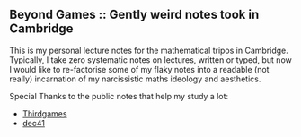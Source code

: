 ## Beyond Games :: Gently weird notes took in Cambridge

This is my personal lecture notes for the mathematical tripos in Cambridge. 
Typically, I take zero systematic notes on lectures, written or typed, but now I would like to re-factorise some of my flaky notes into a readable (not really) incarnation of my narcissistic maths ideology and aesthetics.

Special Thanks to the public notes that help my study a lot:
- [Thirdgames](https://github.com/zeramorphic/cambridge-maths-notes/)
- [dec41](https://github.com/dalcde/cam-notes)
